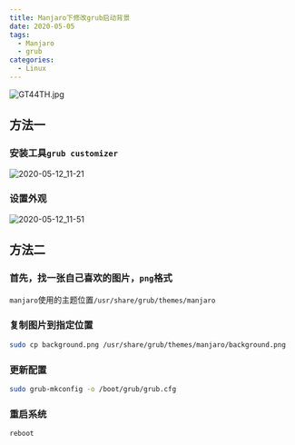 ```yaml
---
title: Manjaro下修改grub启动背景
date: 2020-05-05
tags:
  - Manjaro
  - grub
categories:
  - Linux
---
```


![GT44TH.jpg](https://s1.ax1x.com/2020/04/10/GT44TH.jpg)

## 方法一 

### 安装工具`grub customizer`

![2020-05-12_11-21](https://gitee.com/snowyan/image/raw/master/1589253769_20200512112231369_305341434.png)

### 设置外观

![2020-05-12_11-51](https://gitee.com/snowyan/image/raw/master/1589255562_20200512115234355_2028416960.png)

## 方法二 

### 首先，找一张自己喜欢的图片，`png`格式

`manjaro`使用的主题位置`/usr/share/grub/themes/manjaro`

### 复制图片到指定位置

```bash
sudo cp background.png /usr/share/grub/themes/manjaro/background.png
```

### 更新配置

```bash
sudo grub-mkconfig -o /boot/grub/grub.cfg
```

### 重启系统

```bash
reboot
```
